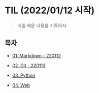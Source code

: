 # TIL (2022/01/12 시작)

> 매일 배운 내용을 기록하자.

## 목차

- [01. Markdown - 220112](./Markdown)

- [02. Git - 220113](./Git)

- [03. Python](./Python) 

- [04. Web](./Web)   

  

  

